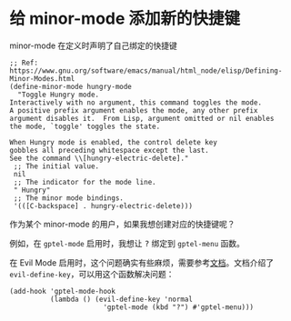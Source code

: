 # 给 minor-mode 添加新的快捷键

minor-mode 在定义时声明了自己绑定的快捷键

```elisp
;; Ref: https://www.gnu.org/software/emacs/manual/html_node/elisp/Defining-Minor-Modes.html
(define-minor-mode hungry-mode
  "Toggle Hungry mode.
Interactively with no argument, this command toggles the mode.
A positive prefix argument enables the mode, any other prefix
argument disables it.  From Lisp, argument omitted or nil enables
the mode, `toggle' toggles the state.

When Hungry mode is enabled, the control delete key
gobbles all preceding whitespace except the last.
See the command \\[hungry-electric-delete]."
 ;; The initial value.
 nil
 ;; The indicator for the mode line.
 " Hungry"
 ;; The minor mode bindings.
 '(([C-backspace] . hungry-electric-delete)))
```

作为某个 minor-mode 的用户，如果我想创建对应的快捷键呢？

例如，在 `gptel-mode` 启用时，我想让 <kbd>?</kbd> 绑定到 `gptel-menu` 函数。

在 Evil Mode 启用时，这个问题确实有些麻烦，需要参考[文档](https://evil.readthedocs.io/en/latest/keymaps.html)。文档介绍了 `evil-define-key`，可以用这个函数解决问题：

```elisp
(add-hook 'gptel-mode-hook
          (lambda () (evil-define-key 'normal
                       'gptel-mode (kbd "?") #'gptel-menu)))
```
